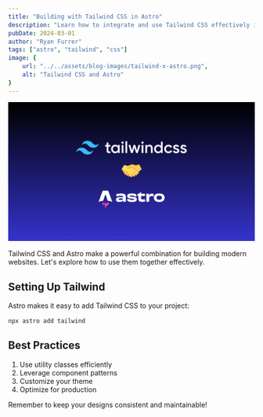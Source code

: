 ```yaml
---
title: "Building with Tailwind CSS in Astro"
description: "Learn how to integrate and use Tailwind CSS effectively in your Astro projects."
pubDate: 2024-03-01
author: "Ryan Furrer"
tags: ["astro", "tailwind", "css"]
image: {
    url: "../../assets/blog-images/tailwind-x-astro.png",
    alt: "Tailwind CSS and Astro"
}
---
```

![Tailwind CSS and Astro](../../assets/blog-images/tailwind-x-astro.png)

Tailwind CSS and Astro make a powerful combination for building modern websites. Let's explore how to use them together effectively.

## Setting Up Tailwind

Astro makes it easy to add Tailwind CSS to your project: 

```bash
npx astro add tailwind
```

## Best Practices

1. Use utility classes efficiently
2. Leverage component patterns
3. Customize your theme
4. Optimize for production

Remember to keep your designs consistent and maintainable!